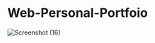 # Web-Personal-Portfoio

![Screenshot (16)](https://user-images.githubusercontent.com/87364508/211077091-b1c5376d-b781-4f97-a134-c4975936a975.png)
